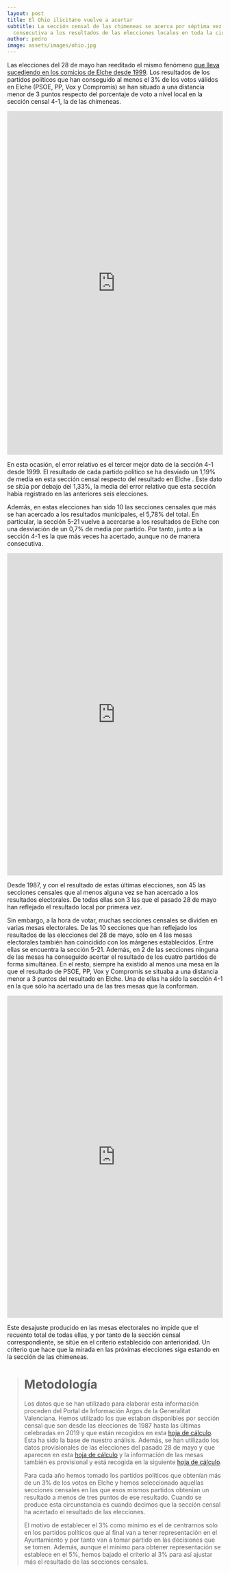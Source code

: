 ```yaml
---
layout: post
title: El Ohio ilicitano vuelve a acertar
subtitle: La sección censal de las chimeneas se acerca por séptima vez
  consecutiva a los resultados de las elecciones locales en toda la ciudad
author: pedro
image: assets/images/ohio.jpg
---
```

Las elecciones del 28 de mayo han reeditado el mismo fenómeno [que lleva sucediendo en los comicios de Elche desde 1999](https://medium.com/@petertecnologia/veinte-a%C3%B1os-de-acierto-electoral-6f78ac98e6b). Los resultados de los partidos políticos que han conseguido al menos el 3% de los votos válidos en Elche (PSOE, PP, Vox y Compromís) se han situado a una distancia menor de 3 puntos respecto del porcentaje de voto a nivel local en la sección censal 4-1, la de las chimeneas.

<iframe title="23 | PSOE y PP | Casco" aria-label="Map" id="datawrapper-chart-eEcYw" src="https://datawrapper.dwcdn.net/c7BQc/1/" scrolling="no" frameborder="0" style="width: 0; min-width: 100% !important; border: none;" height="800" data-external="1"></iframe><script type="text/javascript">!function(){"use strict";window.addEventListener("message",(function(a){if(void 0!==a.data["datawrapper-height"]){var e=document.querySelectorAll("iframe");for(var t in a.data["datawrapper-height"])for(var r=0;r<e.length;r++)if(e[r].contentWindow===a.source){var i=a.data["datawrapper-height"][t]+"px";e[r].style.height=i}}}))}();
</script>

En esta ocasión, el error relativo es el tercer mejor dato de la sección 4-1 desde 1999. El resultado de cada partido político se ha desviado un 1,19% de media en esta sección censal respecto del resultado en Elche . Este dato se sitúa por debajo del 1,33%, la media del error relativo que esta sección había registrado en las anteriores seis elecciones. 

Además, en estas elecciones han sido 10 las secciones censales que más se han acercado a los resultados municipales, el 5,78% del total. En particular, la sección 5-21 vuelve a acercarse a los resultados de Elche con una desviación de un 0,7% de media por partido. Por tanto, junto a la sección 4-1 es la que más veces ha acertado, aunque no de manera consecutiva.

<iframe title="23 | PSOE y PP | Casco" aria-label="Map" id="datawrapper-chart-eEcYw" src="https://datawrapper.dwcdn.net/LfETF/1/" scrolling="no" frameborder="0" style="width: 0; min-width: 100% !important; border: none;" height="750" data-external="1"></iframe><script type="text/javascript">!function(){"use strict";window.addEventListener("message",(function(a){if(void 0!==a.data["datawrapper-height"]){var e=document.querySelectorAll("iframe");for(var t in a.data["datawrapper-height"])for(var r=0;r<e.length;r++)if(e[r].contentWindow===a.source){var i=a.data["datawrapper-height"][t]+"px";e[r].style.height=i}}}))}();
</script>

Desde 1987, y con el resultado de estas últimas elecciones, son 45 las secciones censales que al menos alguna vez se han acercado a los resultados electorales. De todas ellas son 3 las que el pasado 28 de mayo han reflejado el resultado local por primera vez.

Sin embargo, a la hora de votar, muchas secciones censales se dividen en varias mesas electorales. De las 10 secciones que han reflejado los resultados de las elecciones del 28 de mayo, sólo en 4 las mesas electorales también han coincidido con los márgenes establecidos. Entre ellas se encuentra la sección 5-21. Además, en 2 de las secciones ninguna de las mesas ha conseguido acertar el resultado de los cuatro partidos de forma simultánea. En el resto, siempre ha existido al menos una mesa en la que el resultado de PSOE, PP, Vox y Compromís se situaba a una distancia menor a 3 puntos del resultado en Elche. Una de ellas ha sido la sección 4-1 en la que sólo ha acertado una de las tres mesas que la conforman.

<iframe title="23 | PSOE y PP | Casco" aria-label="Map" id="datawrapper-chart-eEcYw" src="https://datawrapper.dwcdn.net/1B7Wk/2/" scrolling="no" frameborder="0" style="width: 0; min-width: 100% !important; border: none;" height="750" data-external="1"></iframe><script type="text/javascript">!function(){"use strict";window.addEventListener("message",(function(a){if(void 0!==a.data["datawrapper-height"]){var e=document.querySelectorAll("iframe");for(var t in a.data["datawrapper-height"])for(var r=0;r<e.length;r++)if(e[r].contentWindow===a.source){var i=a.data["datawrapper-height"][t]+"px";e[r].style.height=i}}}))}();
</script>

Este desajuste producido en las mesas electorales no impide que el recuento total de todas ellas, y por tanto de la sección censal correspondiente, se sitúe en el criterio establecido con anterioridad. Un criterio que hace que la mirada en las próximas elecciones siga estando en la sección de las chimeneas.

> # Metodología
>
> Los datos que se han utilizado para elaborar esta información proceden del Portal de Información Argos de la Generalitat Valenciana. Hemos utilizado los que estaban disponibles por sección censal que son desde las elecciones de 1987 hasta las últimas celebradas en 2019 y que están recogidos en esta [hoja de cálculo](https://docs.google.com/spreadsheets/d/1O76KqfG_xQXT_goyisRIHfYMwnohqkMYaDhCXyHrGKo/edit?usp=sharing). Esta ha sido la base de nuestro análisis. Además, se han utilizado los datos provisionales de las elecciones del pasado 28 de mayo y que aparecen en esta [hoja de cálculo](https://docs.google.com/spreadsheets/d/1xeEDm0gddo0UpPmqSiL98jpNRr34d7BRotDx6tbl8I8/edit?usp=sharing) y la información de las mesas también es provisional y está recogida en la siguiente [hoja de cálculo](https://docs.google.com/spreadsheets/d/1mfQsOgcsW-zcA69qWYA0Ke0MxiimNYZo/edit?usp=sharing&ouid=112734869912486380525&rtpof=true&sd=true).
>
> Para cada año hemos tomado los partidos políticos que obtenían más de un 3% de los votos en Elche y hemos seleccionado aquellas secciones censales en las que esos mismos partidos obtenían un resultado a menos de tres puntos de ese resultado. Cuando se produce esta circunstancia es cuando decimos que la sección censal ha acertado el resultado de las elecciones. 
>
> El motivo de establecer el 3% como mínimo es el de centrarnos solo en los partidos políticos que al final van a tener representación en el Ayuntamiento y por tanto van a tomar partido en las decisiones que se tomen. Además, aunque el mínimo para obtener representación se establece en el 5%, hemos bajado el criterio al 3% para así ajustar más el resultado de las secciones censales.
